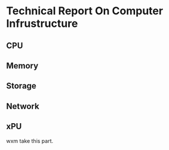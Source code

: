 #  Technical Report On Computer Infrustructure

## CPU



## Memory



## Storage



## Network



## xPU

wxm take this part.
